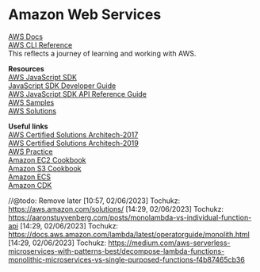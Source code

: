 # Amazon Web Services
[AWS Docs](https://docs.aws.amazon.com/)  
[AWS CLI Reference](https://awscli.amazonaws.com/v2/documentation/api/latest/reference/index.html)  
This reflects a journey of learning and working with AWS.  

__Resources__  
[AWS JavaScript SDK](https://aws.amazon.com/sdk-for-javascript/)   
[JavaScript SDK Developer Guide](https://docs.aws.amazon.com/sdk-for-javascript/v3/developer-guide/welcome.html)  
[AWS JavaScript SDK API Reference Guide](https://docs.aws.amazon.com/AWSJavaScriptSDK/v3/latest/index.html)   
[AWS Samples](https://github.com/aws-samples)   
[AWS Solutions](https://github.com/aws-solutions/)  

__Useful links__   
[AWS Certified Solutions Architech-2017](https://github.com/Tochukz/Amazon-Web-Services/tree/master/AWS-Certified-Solutions-Architech-2017)  
[AWS Certified Solutions Architech-2019](https://github.com/Tochukz/Amazon-Web-Services/tree/master/AWS-Certified-Solutions-Architech-2019)  
[AWS Practice](https://github.com/Tochukz/AWS-Practice)   
[Amazon EC2 Cookbook](https://github.com/Tochukz/Amazon-EC2-Cookbook)  
[Amazon S3 Cookbook](https://github.com/Tochukz/Amazon-S3-Cookbook)  
[Amazon ECS](https://github.com/Tochukz/Amazon-ECS)   
[Amazon CDK](https://github.com/Tochukz/Amazon-CDK)


//@todo: Remove later
[10:57, 02/06/2023] Tochukz: https://aws.amazon.com/solutions/
[14:29, 02/06/2023] Tochukz: https://aaronstuyvenberg.com/posts/monolambda-vs-individual-function-api
[14:29, 02/06/2023] Tochukz: https://docs.aws.amazon.com/lambda/latest/operatorguide/monolith.html
[14:29, 02/06/2023] Tochukz: https://medium.com/aws-serverless-microservices-with-patterns-best/decompose-lambda-functions-monolithic-microservices-vs-single-purposed-functions-f4b87465cb36
